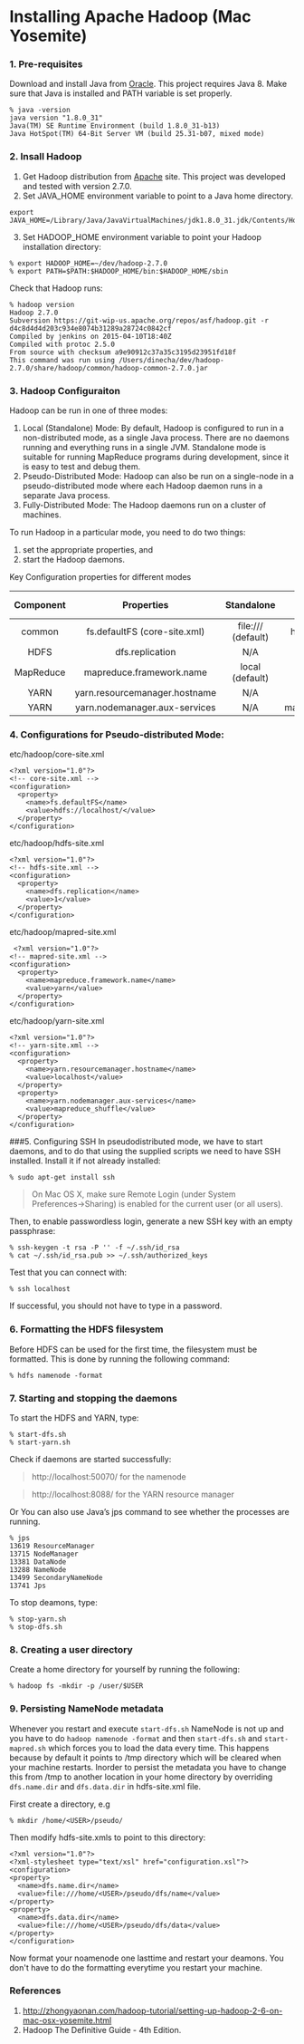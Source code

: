 # Installing Apache Hadoop (Mac Yosemite)
### 1. Pre-requisites
Download and install Java from [Oracle](http://www.oracle.com/technetwork/java/javase/downloads/index.html). This project requires Java 8. Make sure that Java is installed and PATH variable is set properly.
```
% java -version
java version "1.8.0_31"
Java(TM) SE Runtime Environment (build 1.8.0_31-b13)
Java HotSpot(TM) 64-Bit Server VM (build 25.31-b07, mixed mode)
```

### 2. Insall Hadoop
1. Get Hadoop distribution from [Apache](https://hadoop.apache.org/#Download+Hadoop) site. This project was developed and tested with version 2.7.0.
2. Set JAVA_HOME environment variable to point to a Java home directory.
```
export JAVA_HOME=/Library/Java/JavaVirtualMachines/jdk1.8.0_31.jdk/Contents/Home
```
3. Set HADOOP_HOME environment variable to point your Hadoop installation directory:
```
% export HADOOP_HOME=~/dev/hadoop-2.7.0
% export PATH=$PATH:$HADOOP_HOME/bin:$HADOOP_HOME/sbin
```
Check that Hadoop runs:
```
% hadoop version
Hadoop 2.7.0
Subversion https://git-wip-us.apache.org/repos/asf/hadoop.git -r d4c8d4d4d203c934e8074b31289a28724c0842cf
Compiled by jenkins on 2015-04-10T18:40Z
Compiled with protoc 2.5.0
From source with checksum a9e90912c37a35c3195d23951fd18f
This command was run using /Users/dinecha/dev/hadoop-2.7.0/share/hadoop/common/hadoop-common-2.7.0.jar
```

### 3. Hadoop Configuraiton
Hadoop can be run in one of three modes:

1. Local (Standalone) Mode:
By default, Hadoop is configured to run in a non-distributed mode, as a single Java process. There are no daemons running and everything runs in a single JVM. Standalone mode is suitable for running MapReduce programs during development, since it is easy to test and debug them.
2. Pseudo-Distributed Mode:
Hadoop can also be run on a single-node in a pseudo-distributed mode where each Hadoop daemon runs in a separate Java process.
3. Fully-Distributed Mode:
The Hadoop daemons run on a cluster of machines.

To run Hadoop in a particular mode, you need to do two things:
1. set the appropriate properties, and
2. start the Hadoop daemons.

Key Configuration properties for different modes

| Component |           Properties          |     Standalone     | Pseudo-distributed |    Distributed    |
|:---------:|:-----------------------------:|:------------------:|:-----------------:|:-----------------:|
|   common  |          fs.defaultFS (core-site.xml)         | file:/// (default) | hdfs://localhost/ |  hdfs://namenode/ |
|    HDFS   |        dfs.replication        |         N/A        |         1         |    3 (default)    |
| MapReduce |    mapreduce.framework.name   |   local (default)  |        yarn       |        yarn       |
|    YARN   | yarn.resourcemanager.hostname |         N/A        |     localhost     |  resourcemanager  |
|    YARN   | yarn.nodemanager.aux-services |         N/A        | mapreduce_shuffle | mapreduce_shuffle |

### 4. Configurations for Pseudo-distributed Mode:
etc/hadoop/core-site.xml
```
<?xml version="1.0"?>
<!-- core-site.xml -->
<configuration>
  <property>
    <name>fs.defaultFS</name>
    <value>hdfs://localhost/</value>
  </property>
</configuration>
```
etc/hadoop/hdfs-site.xml
```
<?xml version="1.0"?>
<!-- hdfs-site.xml -->
<configuration>
  <property>
    <name>dfs.replication</name>
    <value>1</value>
  </property>
</configuration>
```
etc/hadoop/mapred-site.xml
```
 <?xml version="1.0"?>
<!-- mapred-site.xml -->
<configuration>
  <property>
    <name>mapreduce.framework.name</name>
    <value>yarn</value>
  </property>
</configuration>
```
etc/hadoop/yarn-site.xml
```
<?xml version="1.0"?>
<!-- yarn-site.xml -->
<configuration>
  <property>
    <name>yarn.resourcemanager.hostname</name>
    <value>localhost</value>
  </property>
  <property>
    <name>yarn.nodemanager.aux-services</name>
    <value>mapreduce_shuffle</value>
  </property>
</configuration>
```

###5. Configuring SSH
In pseudodistributed mode, we have to start daemons, and to do that using the supplied scripts we need to have SSH installed. Install it if not already installed:
```
% sudo apt-get install ssh
```

> On Mac OS X, make sure Remote Login (under System Preferences→Sharing) is enabled for the current user (or all users).

Then, to enable passwordless login, generate a new SSH key with an empty passphrase:
```
% ssh-keygen -t rsa -P '' -f ~/.ssh/id_rsa
% cat ~/.ssh/id_rsa.pub >> ~/.ssh/authorized_keys
```
Test that you can connect with:
```
% ssh localhost
```
If successful, you should not have to type in a password.

### 6. Formatting the HDFS filesystem
Before HDFS can be used for the first time, the filesystem must be formatted. This is done by running the following command:
```
% hdfs namenode -format
```

### 7. Starting and stopping the daemons
To start the HDFS and YARN, type:
```
% start-dfs.sh
% start-yarn.sh
```
Check if daemons are started successfully:

>http://localhost:50070/ for the namenode

>http://localhost:8088/ for the YARN resource manager

Or You can also use Java’s jps command to see whether the processes are running.
```
% jps
13619 ResourceManager
13715 NodeManager
13381 DataNode
13288 NameNode
13499 SecondaryNameNode
13741 Jps
```
To stop deamons, type:
```
% stop-yarn.sh
% stop-dfs.sh
```

### 8. Creating a user directory

Create a home directory for yourself by running the following:
```
% hadoop fs -mkdir -p /user/$USER
```

### 9. Persisting NameNode metadata
Whenever you restart and execute ```start-dfs.sh``` NameNode is not up and you have to do ```hadoop namenode -format``` and then ```start-dfs.sh``` and ```start-mapred.sh``` which forces you to load the data every time. This happens because by default it points to /tmp directory which will be cleared when your machine restarts. Inorder to persist the metadata you have to change this from /tmp to another location in your home directory by overriding ```dfs.name.dir``` and ```dfs.data.dir``` in hdfs-site.xml file.

First create a directory, e.g
```
% mkdir /home/<USER>/pseudo/
```
Then modify hdfs-site.xmls to point to this directory:
```
<?xml version="1.0"?>
<?xml-stylesheet type="text/xsl" href="configuration.xsl"?>
<configuration>
<property>
  <name>dfs.name.dir</name>
  <value>file:///home/<USER>/pseudo/dfs/name</value>
</property>
<property>
  <name>dfs.data.dir</name>
  <value>file:///home/<USER>/pseudo/dfs/data</value>
</property>
</configuration>
```
Now format your noamenode one lasttime and  restart your deamons. You don't have to do the formatting everytime you restart your machine.

### References
1. http://zhongyaonan.com/hadoop-tutorial/setting-up-hadoop-2-6-on-mac-osx-yosemite.html
2. Hadoop The Definitive Guide - 4th Edition.
